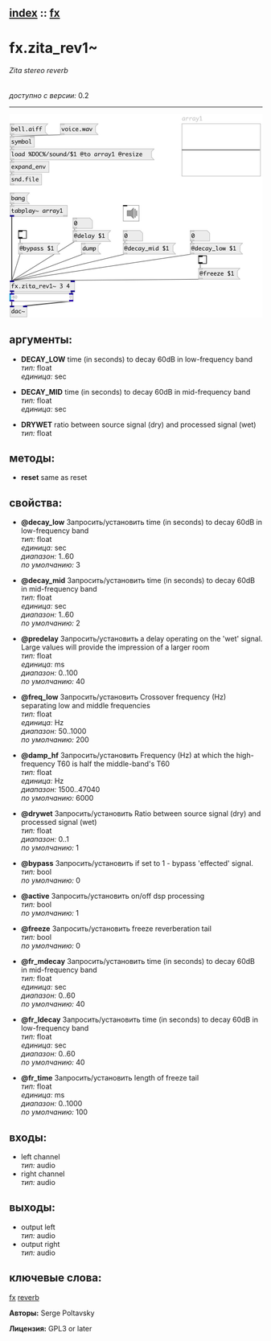 [index](index.html) :: [fx](category_fx.html)
---

# fx.zita_rev1~

###### Zita stereo reverb

*доступно с версии:* 0.2

---




[![example](../examples/img/fx.zita_rev1~.jpg)](../examples/pd/fx.zita_rev1~.pd)



## аргументы:

* **DECAY_LOW**
time (in seconds) to decay 60dB in low-frequency band<br>
_тип:_ float<br>
_единица:_ sec<br>

* **DECAY_MID**
time (in seconds) to decay 60dB in mid-frequency band<br>
_тип:_ float<br>
_единица:_ sec<br>

* **DRYWET**
ratio between source signal (dry) and processed signal (wet)<br>
_тип:_ float<br>



## методы:

* **reset**
same as reset<br>




## свойства:

* **@decay_low** 
Запросить/установить time (in seconds) to decay 60dB in low-frequency band<br>
_тип:_ float<br>
_единица:_ sec<br>
_диапазон:_ 1..60<br>
_по умолчанию:_ 3<br>

* **@decay_mid** 
Запросить/установить time (in seconds) to decay 60dB in mid-frequency band<br>
_тип:_ float<br>
_единица:_ sec<br>
_диапазон:_ 1..60<br>
_по умолчанию:_ 2<br>

* **@predelay** 
Запросить/установить a delay operating on the &#39;wet&#39; signal. Large values will provide the impression
of a larger room<br>
_тип:_ float<br>
_единица:_ ms<br>
_диапазон:_ 0..100<br>
_по умолчанию:_ 40<br>

* **@freq_low** 
Запросить/установить Crossover frequency (Hz) separating low and middle frequencies<br>
_тип:_ float<br>
_единица:_ Hz<br>
_диапазон:_ 50..1000<br>
_по умолчанию:_ 200<br>

* **@damp_hf** 
Запросить/установить Frequency (Hz) at which the high-frequency T60 is half the middle-band&#39;s T60<br>
_тип:_ float<br>
_единица:_ Hz<br>
_диапазон:_ 1500..47040<br>
_по умолчанию:_ 6000<br>

* **@drywet** 
Запросить/установить Ratio between source signal (dry) and processed signal (wet)<br>
_тип:_ float<br>
_диапазон:_ 0..1<br>
_по умолчанию:_ 1<br>

* **@bypass** 
Запросить/установить if set to 1 - bypass &#39;effected&#39; signal.<br>
_тип:_ bool<br>
_по умолчанию:_ 0<br>

* **@active** 
Запросить/установить on/off dsp processing<br>
_тип:_ bool<br>
_по умолчанию:_ 1<br>

* **@freeze** 
Запросить/установить freeze reverberation tail<br>
_тип:_ bool<br>
_по умолчанию:_ 0<br>

* **@fr_mdecay** 
Запросить/установить time (in seconds) to decay 60dB in mid-frequency band<br>
_тип:_ float<br>
_единица:_ sec<br>
_диапазон:_ 0..60<br>
_по умолчанию:_ 40<br>

* **@fr_ldecay** 
Запросить/установить time (in seconds) to decay 60dB in low-frequency band<br>
_тип:_ float<br>
_единица:_ sec<br>
_диапазон:_ 0..60<br>
_по умолчанию:_ 40<br>

* **@fr_time** 
Запросить/установить length of freeze tail<br>
_тип:_ float<br>
_единица:_ ms<br>
_диапазон:_ 0..1000<br>
_по умолчанию:_ 100<br>



## входы:

* left channel<br>
_тип:_ audio
* right channel<br>
_тип:_ audio



## выходы:

* output left<br>
_тип:_ audio
* output right<br>
_тип:_ audio



## ключевые слова:

[fx](keywords/fx.html)
[reverb](keywords/reverb.html)






**Авторы:** Serge Poltavsky




**Лицензия:** GPL3 or later





